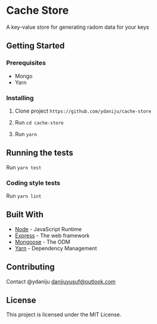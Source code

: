 # Cache Store

A key-value store for generating radom data for your keys

## Getting Started

### Prerequisites

- Mongo
- Yarn

### Installing

1. Clone project `https://github.com/ydaniju/cache-store`

2. Run `cd cache-store`

3. Run `yarn`


## Running the tests

Run `yarn test`

### Coding style tests

Run `yarn lint`

## Built With

* [Node](https://nodejs.org/) - JavaScript Runtime
* [Express](https://expressjs.com/) - The web framework
* [Mongoose](https://mongoosejs.com/) - The ODM
* [Yarn](https://yarnpkg.com/) - Dependency Management

## Contributing

Contact @ydaniju <danijuyusuf@outlook.com>

## License

This project is licensed under the MIT License.
